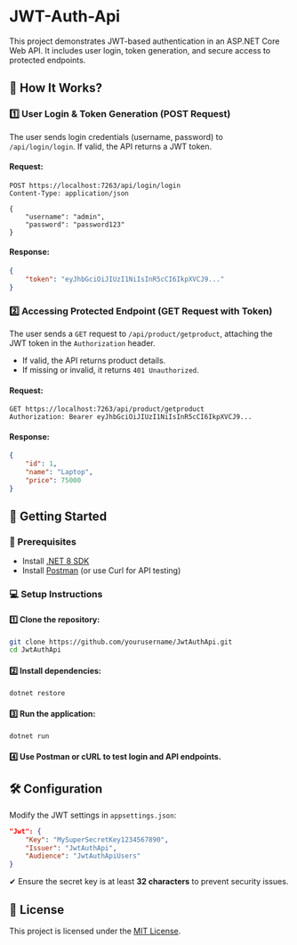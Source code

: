 # JWT-Auth-Api

This project demonstrates JWT-based authentication in an ASP.NET Core Web API. It includes user login, token generation, and secure access to protected endpoints.

## 🔑 How It Works?

### 1️⃣ User Login & Token Generation (POST Request)
The user sends login credentials (username, password) to `/api/login/login`.
If valid, the API returns a JWT token.

#### Request:
```http
POST https://localhost:7263/api/login/login
Content-Type: application/json

{
    "username": "admin",
    "password": "password123"
}
```

#### Response:
```json
{
    "token": "eyJhbGciOiJIUzI1NiIsInR5cCI6IkpXVCJ9..."
}
```

### 2️⃣ Accessing Protected Endpoint (GET Request with Token)
The user sends a `GET` request to `/api/product/getproduct`, attaching the JWT token in the `Authorization` header.

- If valid, the API returns product details.
- If missing or invalid, it returns `401 Unauthorized`.

#### Request:
```http
GET https://localhost:7263/api/product/getproduct
Authorization: Bearer eyJhbGciOiJIUzI1NiIsInR5cCI6IkpXVCJ9...
```

#### Response:
```json
{
    "id": 1,
    "name": "Laptop",
    "price": 75000
}
```

## 🚀 Getting Started

### 🔧 Prerequisites
- Install [.NET 8 SDK](https://dotnet.microsoft.com/en-us/download/dotnet/8.0)
- Install [Postman](https://www.postman.com/) (or use Curl for API testing)

### 💻 Setup Instructions

#### 1️⃣ Clone the repository:
```sh
git clone https://github.com/yourusername/JwtAuthApi.git
cd JwtAuthApi
```

#### 2️⃣ Install dependencies:
```sh
dotnet restore
```

#### 3️⃣ Run the application:
```sh
dotnet run
```

#### 4️⃣ Use Postman or cURL to test login and API endpoints.

## 🛠 Configuration
Modify the JWT settings in `appsettings.json`:

```json
"Jwt": {
    "Key": "MySuperSecretKey1234567890",
    "Issuer": "JwtAuthApi",
    "Audience": "JwtAuthApiUsers"
}
```

✔ Ensure the secret key is at least **32 characters** to prevent security issues.

## 📜 License
This project is licensed under the [MIT License](LICENSE).

